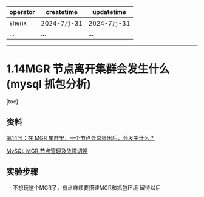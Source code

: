 | operator | createtime | updatetime |
| ---- | ---- | ---- |
| shenx | 2024-7月-31 | 2024-7月-31  |
| ... | ... | ... |
---
# 1.14MGR 节点离开集群会发生什么(mysql 抓包分析)

[toc]

## 资料  

[第14问：在 MGR 集群里，一个节点异常退出后，会发生什么？](https://cloud.tencent.com/developer/article/1658101) 

[MySQL MGR 节点管理及故障切换](https://www.modb.pro/db/13492)

## 实验步骤 

-- 不想玩这个MGR了，有点麻烦要搭建MGR和抓包环境 留待以后